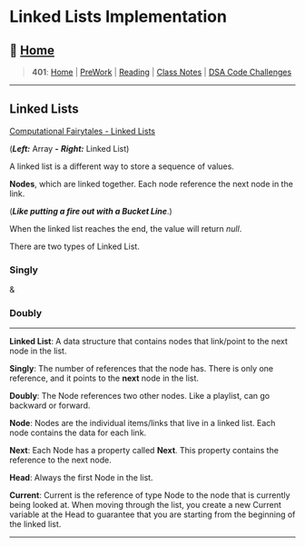 # Linked Lists Implementation

## 🏡 [**Home**](https://mistidinzy.github.io/ReadingNotes/)

> **401**: [Home](https://bit.ly/3EcMrF6)
|
[PreWork](https://bit.ly/3jzkAa1)
|
[Reading](https://bit.ly/3b8DLDc)
|
[Class Notes](https://bit.ly/3Eglbpb)
|
[DSA Code Challenges](https://bit.ly/3GjNoNG)
>

---

## Linked Lists

[Computational Fairytales - Linked Lists](https://bit.ly/3DldRYE)

(***Left:*** Array **-** ***Right:*** Linked List)

A linked list is a different way to store a sequence of values.

**Nodes**, which are linked together. Each node reference the next node in the link.

(***Like putting a fire out with a Bucket Line***.)

When the linked list reaches the end, the value will return *null*.

There are two types of Linked List.

### Singly

&

### Doubly

_____

**Linked List**: A data structure that contains nodes that link/point to the next node in the list.

**Singly**: The number of references that the node has. There is only one reference, and it points to the **next** node in the list.

**Doubly**: The Node references two other nodes. Like a playlist, can go backward or forward.

**Node**: Nodes are the individual items/links that live in a linked list. Each node contains the data for each link.

**Next**: Each Node has a property called **Next**. This property contains the reference to the next node.

**Head**: Always the first Node in the list.

**Current**: Current is the reference of type Node to the node that is currently being looked at. When moving through the list, you create a new Current variable at the Head to guarantee that you are starting from the beginning of the linked list.

_____
